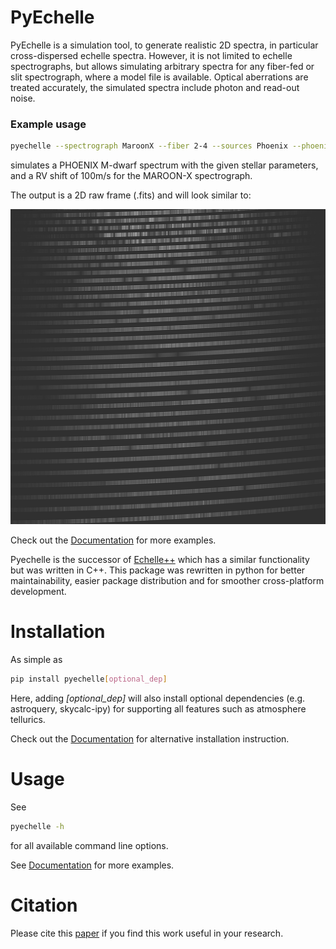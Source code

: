 # PyEchelle

PyEchelle is a simulation tool, to generate realistic 2D spectra, in particular cross-dispersed echelle spectra.
However, it is not limited to echelle spectrographs, but allows simulating arbitrary spectra for any fiber-fed or slit
spectrograph, where a model file is available. Optical aberrations are treated accurately, the simulated spectra include
photon and read-out noise.

### Example usage

```bash
pyechelle --spectrograph MaroonX --fiber 2-4 --sources Phoenix --phoenix_t_eff 3500 -t 10 --rv 100 -o mdwarf.fits
```

simulates a PHOENIX M-dwarf spectrum with the given stellar parameters, and a RV shift of 100m/s for the MAROON-X
spectrograph.
 
The output is a 2D raw frame (.fits) and will look similar to:

![mdwarf spectrum](docs/source/_static/plots/mdwarf.jpg "")

Check out the [Documentation](https://stuermer.gitlab.io/pyechelle/usage.html) for more examples.

Pyechelle is the successor of [Echelle++](https://github.com/Stuermer/EchelleSimulator) which has a similar
functionality but was written in C++. This package was rewritten in python for better maintainability, easier package
distribution and for smoother cross-platform development.

# Installation

As simple as

```bash
pip install pyechelle[optional_dep]
```

Here, adding *[optional_dep]* will also install optional dependencies (e.g. astroquery, skycalc-ipy) for supporting all
features such as atmosphere tellurics.

Check out the [Documentation](https://stuermer.gitlab.io/pyechelle/installation.html) for alternative installation instruction.

# Usage

See

```bash
pyechelle -h
```

for all available command line options.

See [Documentation](https://stuermer.gitlab.io/pyechelle/usage.html) for more examples.

# Citation

Please cite this [paper](http://dx.doi.org/10.1088/1538-3873/aaec2e) if you find this work useful in your research.
